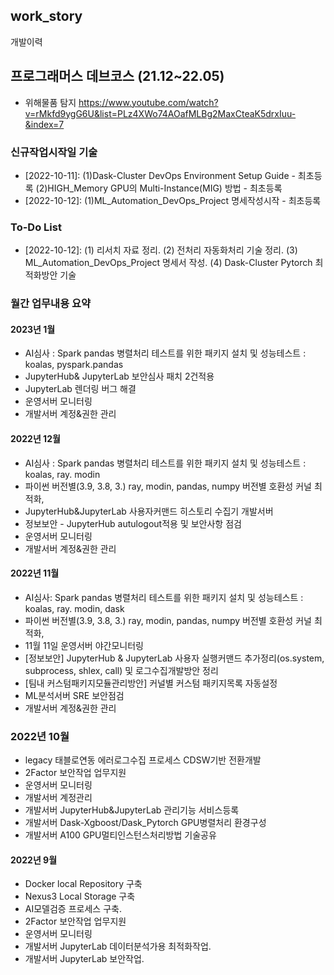 ## work_story
개발이력

## 프로그래머스 데브코스 (21.12~22.05)
- 위해물품 탐지
https://www.youtube.com/watch?v=rMkfd9ygG6U&list=PLz4XWo74AOafMLBg2MaxCteaK5drxIuu-&index=7

### 신규작업시작일 기술
- [2022-10-11]: (1)Dask-Cluster DevOps Environment Setup Guide - 최초등록
                (2)HIGH_Memory GPU의 Multi-Instance(MIG) 방법 - 최초등록
- [2022-10-12]: (1)ML_Automation_DevOps_Project 명세작성시작 - 최초등록
                
### To-Do List
- [2022-10-12]: (1) 리서치 자료 정리.
                (2) 전처리 자동화처리 기술 정리.
                (3)	ML_Automation_DevOps_Project 명세서 작성.
				(4) Dask-Cluster Pytorch 최적화방안 기술
				
### 월간 업무내용 요약
#### 2023년 1월
- AI심사 : Spark pandas 병렬처리 테스트를 위한 패키지 설치 및 성능테스트 : koalas, pyspark.pandas
- JupyterHub& JupyterLab 보안심사 패치 2건적용
- JupyterLab 렌더링 버그 해결
- 운영서버 모니터링
- 개발서버 계정&권한 관리

#### 2022년 12월
- AI심사 : Spark pandas 병렬처리 테스트를 위한 패키지 설치 및 성능테스트 : koalas, ray. modin
- 파이썬 버전별(3.9, 3.8, 3.) ray, modin, pandas, numpy 버전별 호환성 커널 최적화,
- JupyterHub&JupyterLab 사용자커맨드 히스토리 수집기 개발서버
- 정보보안 - JupyterHub autulogout적용 및 보안사항 점검
- 운영서버 모니터링
- 개발서버 계정&권한 관리


#### 2022년 11월
- AI심사: Spark pandas 병렬처리 테스트를 위한 패키지 설치 및 성능테스트 : koalas, ray. modin, dask
- 파이썬 버전별(3.9, 3.8, 3.) ray, modin, pandas, numpy 버전별 호환성 커널 최적화,
- 11월 11일 운영서버 야간모니터링
- [정보보안] JupyterHub & JupyterLab 사용자 실행커맨드 추가정리(os.system, subprocess, shlex, call)  및 로그수집개발방안 정리
- [팀내 커스텀패키지모듈관리방안] 커널별 커스텀 패키지목록 자동설정
- ML분석서버 SRE 보안점검
- 개발서버 계정&권한 관리

### 2022년 10월
- legacy 태블로연동 에러로그수집 프로세스 CDSW기반 전환개발
- 2Factor 보안작업 업무지원
- 운영서버 모니터링
- 개발서버 계정관리
- 개발서버 JupyterHub&JupyterLab 관리기능 서비스등록
- 개발서버 Dask-Xgboost/Dask_Pytorch GPU병렬처리 환경구성
- 개발서버 A100 GPU멀티인스턴스처리방법 기술공유

#### 2022년 9월
- Docker local Repository 구축
- Nexus3 Local Storage 구축
- AI모델검증 프로세스 구축.
- 2Factor 보안작업 업무지원
- 운영서버 모니터링
- 개발서버 JupyterLab 데이터분석가용 최적화작업.
- 개발서버 JupyterLab 보안작업.

				


